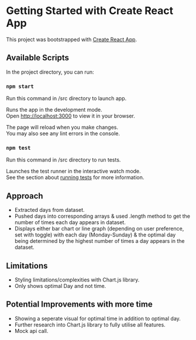 # Getting Started with Create React App

This project was bootstrapped with [Create React App](https://github.com/facebook/create-react-app).

## Available Scripts

In the project directory, you can run:

### `npm start`

Run this command in /src directory to launch app.

Runs the app in the development mode.\
Open [http://localhost:3000](http://localhost:3000) to view it in your browser.

The page will reload when you make changes.\
You may also see any lint errors in the console.

### `npm test`

Run this command in /src directory to run tests.

Launches the test runner in the interactive watch mode.\
See the section about [running tests](https://facebook.github.io/create-react-app/docs/running-tests) for more information.

## Approach
- Extracted days from dataset.
- Pushed days into corresponding arrays & used .length method to get the number of times each day appears in dataset.
- Displays either bar chart or line graph (depending on user preference, set with toggle) with each day (Monday-Sunday) & the optimal day being determined by the highest number of times a day appears in the dataset.
## Limitations
 - Styling limitations/complexities with Chart.js library.
 - Only shows optimal Day and not time.

 ## Potential Improvements with more time
 - Showing a seperate visual for optimal time in addition to optimal day. 
 - Further research into Chart.js library to fully utilise all features.
 - Mock api call.
